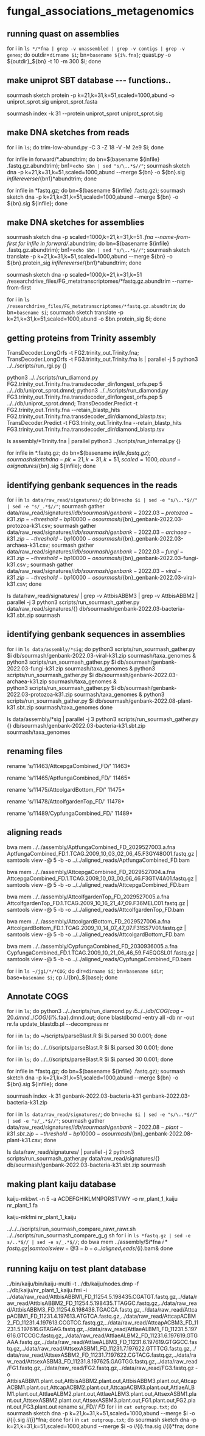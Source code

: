 # fungal_associations_metagenomics


## running quast on assemblies

for i in `ls */*fna | grep -v unassembled | grep -v contigs | grep -v genes`; do outdir=`dirname $i`;  bn=`basename ${i%.fna}`; quast.py -o ${outdir}_${bn} -t 10 -m 300 $i; done

## make uniprot SBT database --- functions.. 

sourmash sketch protein -p k=21,k=31,k=51,scaled=1000,abund -o uniprot_sprot.sig uniprot_sprot.fasta 

sourmash index -k 31 --protein uniprot_sprot uniprot_sprot.sig




## make DNA sketches from reads
for i in `ls`; do trim-low-abund.py -C 3 -Z 18 -V -M 2e9 $i; done

for infile in forward/*.abundtrim; do bn=$(basename ${infile} .fastq.gz.abundtrim); bn1=`echo $bn | sed "s/\..*$//"`; sourmash sketch dna -p k=21,k=31,k=51,scaled=1000,abund --merge ${bn} -o ${bn}.sig ${infile} reverse/${bn1}*abundtrim; done


for infile in *fastq.gz; do bn=$(basename ${infile} .fastq.gz); sourmash sketch dna -p k=21,k=31,k=51,scaled=1000,abund --merge ${bn} -o ${bn}.sig ${infile}; done


## make DNA sketches for assemblies
sourmash sketch dna -p scaled=1000,k=21,k=31,k=51 *.fna --name-from-first
for infile in forward/*.abundtrim; do bn=$(basename ${infile} .fastq.gz.abundtrim); bn1=`echo $bn | sed "s/\..*$//"`; sourmash sketch translate -p k=21,k=31,k=51,scaled=1000,abund --merge ${bn} -o ${bn}.protein_sig ${infile} reverse/${bn1}*abundtrim; done

sourmash sketch dna -p scaled=1000,k=21,k=31,k=51 /researchdrive_files/FG_metatranscriptomes/*fastq.gz.abundtrim --name-from-first

for i in `ls /researchdrive_files/FG_metatranscriptomes/*fastq.gz.abundtrim`; do bn=`basename $i`; sourmash sketch translate -p k=21,k=31,k=51,scaled=1000,abund -o $bn.protein_sig $i; done

## getting proteins from Trinity assembly
TransDecoder.LongOrfs -t FG2.trinity_out.Trinity.fna; TransDecoder.LongOrfs -t FG3.trinity_out.Trinity.fna
ls | parallel -j 5 python3 ../../scripts/run_rgi.py {}

python3 ../../scripts/run_diamond.py FG2.trinity_out.Trinity.fna.transdecoder_dir/longest_orfs.pep 5 ../../db/uniprot_sprot.dmnd; python3 ../../scripts/run_diamond.py FG3.trinity_out.Trinity.fna.transdecoder_dir/longest_orfs.pep 5 ../../db/uniprot_sprot.dmnd;
TransDecoder.Predict -t FG2.trinity_out.Trinity.fna --retain_blastp_hits FG2.trinity_out.Trinity.fna.transdecoder_dir/diamond_blastp.tsv; TransDecoder.Predict -t FG3.trinity_out.Trinity.fna --retain_blastp_hits FG3.trinity_out.Trinity.fna.transdecoder_dir/diamond_blastp.tsv

ls assembly/*Trinity.fna | parallel python3 ../scripts/run_infernal.py {}

for infile in *.fastq.gz; do bn=$(basename ${infile} .fastq.gz); sourmash sketch dna -p k=21,k=31,k=51,scaled=1000,abund -o signatures/${bn}.sig ${infile}; done

## identifying genbank sequences in the reads

for i in `ls data/raw_read/signatures/`; 
	do bn=`echo $i | sed -e "s/\..*$//" | sed -e "s/_.*$//"`; 
	sourmash gather data/raw_read/signatures/$i db/sourmash/genbank-2022.03-protozoa-k31.zip --threshold-bp 10000 -o sourmash/${bn}_genbank-2022.03-protozoa-k31.csv; 
	sourmash gather data/raw_read/signatures/$i db/sourmash/genbank-2022.03-archaea-k31.zip --threshold-bp 10000 -o sourmash/${bn}_genbank-2022.03-archaea-k31.csv; 
	sourmash gather data/raw_read/signatures/$i db/sourmash/genbank-2022.03-fungi-k31.zip --threshold-bp 10000 -o sourmash/${bn}_genbank-2022.03-fungi-k31.csv ; 
	sourmash gather data/raw_read/signatures/$i db/sourmash/genbank-2022.03-viral-k31.zip --threshold-bp 10000 -o sourmash/${bn}_genbank-2022.03-viral-k31.csv;
done

ls data/raw_read/signatures/ | grep -v AttbisABBM3 | grep -v AttbisABBM2 | parallel -j 3 python3 scripts/run_sourmash_gather.py data/raw_read/signatures/{} db/sourmash/genbank-2022.03-bacteria-k31.sbt.zip sourmash


## identifying genbank sequences in assemblies 

for i in `ls data/assembly/*sig`; 
	do
	python3 scripts/run_sourmash_gather.py $i db/sourmash/genbank-2022.03-viral-k31.zip sourmash/taxa_genomes & 
	python3 scripts/run_sourmash_gather.py $i db/sourmash/genbank-2022.03-fungi-k31.zip sourmash/taxa_genomes &
	python3 scripts/run_sourmash_gather.py $i db/sourmash/genbank-2022.03-archaea-k31.zip sourmash/taxa_genomes &	
	python3 scripts/run_sourmash_gather.py $i db/sourmash/genbank-2022.03-protozoa-k31.zip sourmash/taxa_genomes &
	python3 scripts/run_sourmash_gather.py $i db/sourmash/genbank-2022.08-plant-k31.sbt.zip sourmash/taxa_genomes
done

ls data/assembly/*sig | parallel -j 3 python3 scripts/run_sourmash_gather.py {} db/sourmash/genbank-2022.03-bacteria-k31.sbt.zip sourmash/taxa_genomes







## renaming files

rename 's/11463/AttcepgaCombined_FD/' 11463*

rename 's/11465/AptfungaCombined_FD/' 11465*

rename 's/11475/AttcolgardBottom_FD/' 11475*

rename 's/11478/AttcolfgardenTop_FD/' 11478*

rename 's/11489/CypfungaCombined_FD/' 11489*

## aligning reads
bwa mem ../../assembly/AptfungaCombined_FD_2029527003.a.fna AptfungaCombined_FD.1.TCAG.2009_10_03_02_06_45.F3GY48O01.fastq.gz | samtools view -@ 5 -b -o ../../aligned_reads/AptfungaCombined_FD.bam

bwa mem ../../assembly/AttcepgaCombined_FD_2029527004.a.fna  AttcepgaCombined_FD.1.TCAG.2009_10_03_00_06_46.F3GTV4A01.fastq.gz | samtools view -@ 5 -b -o ../../aligned_reads/AttcepgaCombined_FD.bam

bwa mem ../../assembly/AttcolfgardenTop_FD_2029527005.a.fna  AttcolfgardenTop_FD.1.TCAG.2009_10_16_21_47_09.F36MELC01.fastq.gz | samtools view 
-@ 5 -b -o ../../aligned_reads/AttcolfgardenTop_FD.bam

bwa mem ../../assembly/AttcolgardBottom_FD_2029527006.a.fna AttcolgardBottom_FD.1.TCAG.2009_10_14_07_47_07.F31SS7V01.fastq.gz | samtools view -@ 5 -b -o ../../aligned_reads/AttcolgardBottom_FD.bam

bwa mem ../../assembly/CypfungaCombined_FD_2030936005.a.fna CypfungaCombined_FD.1.TCAG.2009_10_21_06_46_59.F4EQGSL01.fastq.gz | samtools view -@ 5 -b -o ../../aligned_reads/CypfungaCombined_FD.bam



for i in `ls ~/jgi/*/*COG`; do dir=`dirname $i`; bn=`basename $dir`; base=`basename $i`; cp $i ./${bn}_${base}; done

## Annotate COGS
for i in `ls`; do python3 ../../scripts/run_diamond.py $i 5 ../../db/COG/cog-20.dmnd ../COG/${i%.faa}.dmnd.out; done
blastdbcmd -entry all -db nr -out nr.fa
update_blastdb.pl --decompress nr

for i in `ls`; do ~/scripts/parseBlast.R $i $i.parsed 30 0.001; done

for i in `ls`; do ../..//scripts/parseBlast.R $i $i.parsed 30 0.001; done

for i in `ls`; do ../..//scripts/parseBlast.R $i $i.parsed 30 0.001; done

for infile in *fastq.gz; do bn=$(basename ${infile} .fastq.gz); sourmash sketch dna -p k=21,k=31,k=51,scaled=1000,abund --merge ${bn} -o ${bn}.sig ${infile}; done

sourmash index -k 31 genbank-2022.03-bacteria-k31 genbank-2022.03-bacteria-k31.zip

for i in `ls data/raw_read/signatures/`; do bn=`echo $i | sed -e "s/\..*$//" | sed -e "s/_.*$//"`; sourmash gather data/raw_read/signatures/$i db/sourmash/genbank-2022.08-plant-k31.sbt.zip --threshold-bp 10000 -o sourmash/${bn}_genbank-2022.08-plant-k31.csv; done

ls data/raw_read/signatures/ | parallel -j 2 python3 scripts/run_sourmash_gather.py data/raw_read/signatures/{} db/sourmash/genbank-2022.03-bacteria-k31.sbt.zip sourmash


## making plant kaiju database 

kaiju-mkbwt -n 5 -a ACDEFGHIKLMNPQRSTVWY -o nr_plant_1_kaiju nr_plant_1.fa

kaiju-mkfmi nr_plant_1_kaiju






../../../scripts/run_sourmash_compare_rawr_rawr.sh
../../scripts/run_sourmash_compare_g_g.sh
for i in `ls *fastq.gz | sed -e s/..*$// | sed -e s/_.*$//`; do bwa mem ../assembly/$i*fna $i*fastq.gz | samtools view -@ 3 -b -o ../aligned_reads/${i}.bam& done





## running kaiju on test plant database
../bin/kaiju/bin/kaiju-multi -t ../db/kaiju/nodes.dmp -f ../db/kaiju/nr_plant_1_kaiju.fmi  -i ../data/raw_read/AttbisABBM1_FD_11254.5.198435.CGATGT.fastq.gz,../data/raw_read/AttbisABBM2_FD_11254.5.198435.TTAGGC.fastq.gz,../data/raw_read/AttbisABBM3_FD_11254.6.198438.TGACCA.fastq.gz,../data/raw_read/AttcapACBM1_FD_11231.4.197613.ATGTCA.fastq.gz,../data/raw_read/AttcapACBM2_FD_11231.4.197613.CCGTCC.fastq.gz,../data/raw_read/AttcapACBM3_FD_11231.5.197616.GTAGAG.fastq.gz,../data/raw_read/AttlaeALBM1_FD_11231.5.197616.GTCCGC.fastq.gz,../data/raw_read/AttlaeALBM2_FD_11231.6.197619.GTGAAA.fastq.gz,../data/raw_read/AttlaeALBM3_FD_11231.6.197619.GTGGCC.fastq.gz,../data/raw_read/AttsexASBM1_FD_11231.7.197622.GTTTCG.fastq.gz,../data/raw_read/AttsexASBM2_FD_11231.7.197622.CGTACG.fastq.gz,../data/raw_read/AttsexASBM3_FD_11231.8.197625.GAGTGG.fastq.gz,../data/raw_read/FG1.fastq.gz,../data/raw_read/FG2.fastq.gz,../data/raw_read/FG3.fastq.gz -o AttbisABBM1.plant.out,AttbisABBM2.plant.out,AttbisABBM3.plant.out,AttcapACBM1.plant.out,AttcapACBM2.plant.out,AttcapACBM3.plant.out,AttlaeALBM1.plant.out,AttlaeALBM2.plant.out,AttlaeALBM3.plant.out,AttsexASBM1.plant.out,AttsexASBM2.plant.out,AttsexASBM3.plant.out,FG1.plant.out,FG2.plant.out,FG3.plant.out
rename s/_FD// *FD*
for i in `cat outgroup.txt`; do  sourmash sketch dna -p k=21,k=31,k=51,scaled=1000,abund --merge $i -o $i/${i}.sig $i/${i}*fna; done
for i in `cat outgroup.txt`; do  sourmash sketch dna -p k=21,k=31,k=51,scaled=1000,abund --merge $i -o $i/${i}.fna.sig $i/${i}*fna; done
